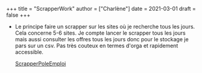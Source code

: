 +++
title = "ScrapperWork"
author = ["Charlène"]
date = 2021-03-01
draft = false
+++

-   Le principe faire un scrapper sur les sites où je recherche tous les jours.
    Cela concerne 5-6 sites.
    Je compte lancer le scrapper tous les jours mais aussi consulter les offres tous les jours
    donc pour le stockage je pars sur un csv. Pas très couteux en termes d'orga et rapidement
    accessible.

    [ScrapperPoleEmploi](20210312154549-scrapperpoleemploi.org)
